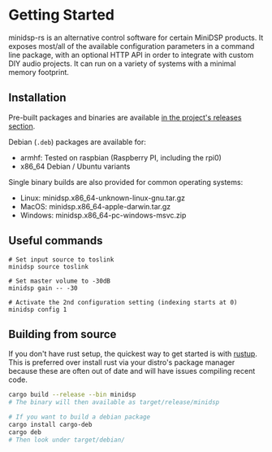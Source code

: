 # Getting Started
minidsp-rs is an alternative control software for certain MiniDSP products. It exposes most/all of the available configuration parameters in a command line package, with an optional HTTP API in order to integrate with custom DIY audio projects. It can run on a variety of systems with a minimal memory footprint.

## Installation
Pre-built packages and binaries are available [in the project's releases section](https://github.com/mrene/minidsp-rs/releases). 

Debian (`.deb`) packages are available for:
- armhf: Tested on raspbian (Raspberry PI, including the rpi0)
- x86_64 Debian / Ubuntu variants

Single binary builds are also provided for common operating systems:
- Linux: minidsp.x86_64-unknown-linux-gnu.tar.gz
- MacOS: minidsp.x86_64-apple-darwin.tar.gz
- Windows: minidsp.x86_64-pc-windows-msvc.zip


## Useful commands
```
# Set input source to toslink
minidsp source toslink

# Set master volume to -30dB
minidsp gain -- -30

# Activate the 2nd configuration setting (indexing starts at 0)
minidsp config 1
```

## Building from source
If you don't have rust setup, the quickest way to get started is with [rustup](https://rustup.rs/). This is preferred over install rust via your distro's package manager because these are often out of date and will have issues compiling recent code.

```bash
cargo build --release --bin minidsp
# The binary will then available as target/release/minidsp

# If you want to build a debian package
cargo install cargo-deb
cargo deb
# Then look under target/debian/
```
